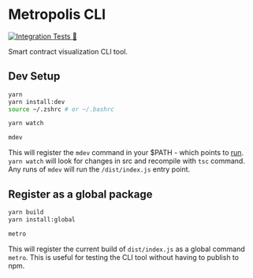 # Metropolis CLI

[![Integration Tests 🌁](https://github.com/0xmetropolis/cli/actions/workflows/integrationTest.yml/badge.svg)](https://github.com/0xmetropolis/cli/actions/workflows/integrationTest.yml)

Smart contract visualization CLI tool.

## Dev Setup

```bash
yarn
yarn install:dev
source ~/.zshrc # or ~/.bashrc

yarn watch

mdev
```

This will register the `mdev` command in your $PATH - which points to [run](./bin/run). `yarn watch`
will look for changes in src and recompile with `tsc` command. Any runs of `mdev` will run the
`/dist/index.js` entry point.

## Register as a global package

```bash
yarn build
yarn install:global

metro
```

This will register the current build of `dist/index.js` as a global command `metro`. This is useful
for testing the CLI tool without having to publish to npm.
